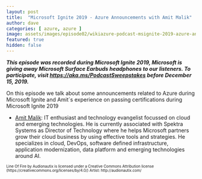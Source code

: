 ```yaml
---
layout: post
title:  "Microsoft Ignite 2019 - Azure Announcements with Amit Malik"
author: dave
categories: [ azure, azure ]
image: assets/images/episode02/wikiazure-podcast-msignite-2019-azure-announcements-certifications.png
featured: true
hidden: false
---
```


<p>
<script src="https://www.buzzsprout.com/704541/2072115-microsoft-ignite-2019-azure-announcements-certifications-with-amit-malik.js?player=small" type="text/javascript" charset="utf-8"></script>
</p>
<p style="font-style: oblique;font-weight: bolder;">
This episode was recorded during Microsoft Ignite 2019, Microsoft is giving away Microsoft Surface Earbuds headphones to our listeners. To participate, visit <a href="https://aka.ms/PodcastSweepstakes" target="_blank">https://aka.ms/PodcastSweepstakes</a> before December 15, 2019.</p>

On this episode we talk about some announcements related to Azure during Microsoft Ignite and Amit´s experience on passing certifications during Microsoft Ignite 2019 

+ <a href="https://www.linkedin.com/in/amitmalik99/" target="_blank">Amit Malik</a>: IT enthusiast and technology evangelist focussed on cloud and emerging technologies. He is currently associated with Spektra Systems as Director of Technology where he helps Microsoft partners grow their cloud business by using effective tools and strategies. He specializes in cloud, DevOps, software defined infrastructure, application modernization, data platform and emerging technologies around AI.

<p style="font-size: .7em;">Line Of Fire by Audionautix is licensed under a Creative Commons Attribution license (https://creativecommons.org/licenses/by/4.0/) Artist: http://audionautix.com/</p>